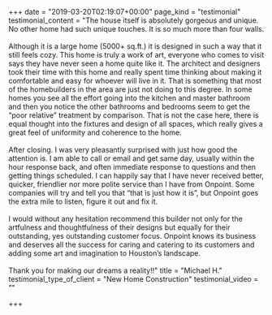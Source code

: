 +++
date = "2019-03-20T02:19:07+00:00"
page_kind = "testimonial"
testimonial_content = "The house itself is absolutely gorgeous and unique. No other home had such unique touches. It is so much more than four walls. <br><br>Although it is a large home (5000+ sq.ft.) it is designed in such a way that it still feels cozy. This home is truly a work of art, everyone who comes to visit says they have never seen a home quite like it. The architect and designers took their time with this home and really spent time thinking about making it comfortable and easy for whoever will live in it. That is something that most of the homebuilders in the area are just not doing to this degree. In some homes you see all the effort going into the kitchen and master bathroom and then you notice the other bathrooms and bedrooms seem to get the “poor relative” treatment by comparison. That is not the case here, there is equal thought into the fixtures and design of all spaces, which really gives a great feel of uniformity and coherence to the home. <br><br>After closing. I was very pleasantly surprised with just how good the attention is. I am able to call or email and get same day, usually within the hour response back, and often immediate response to questions and then getting things scheduled. I can happily say that I have never received better, quicker, friendlier nor more polite service than I have from Onpoint. Some companies will try and tell you that “that is just how it is”, but Onpoint goes the extra mile to listen, figure it out and fix it. <br><br>I would without any hesitation recommend this builder not only for the artfulness and thoughtfulness of their designs but equally for their outstanding, yes outstanding customer focus. Onpoint knows its business and deserves all the success for caring and catering to its customers and adding some art and imagination to Houston’s landscape. <br><br>Thank you for making our dreams a reality!!"
title = "Michael H."
testimonial_type_of_client = "New Home Construction"
testimonial_video = ""

+++
